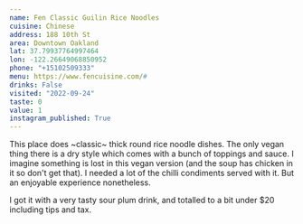 ```yaml
---
name: Fen Classic Guilin Rice Noodles 
cuisine: Chinese
address: 188 10th St
area: Downtown Oakland
lat: 37.79937764997464
lon: -122.26649068850952
phone: "+15102509333"
menu: https://www.fencuisine.com/#
drinks: False
visited: "2022-09-24"
taste: 0
value: 1
instagram_published: True
---
```


This place does ~classic~ thick round rice noodle dishes. The only vegan thing there is a dry style which comes with a bunch of toppings and sauce. I imagine something is lost in this vegan version (and the soup has chicken in it so don't get that). I needed a lot of the chilli condiments served with it. But an enjoyable experience nonetheless.

I got it with a very tasty sour plum drink, and totalled to a bit under $20 including tips and tax.

